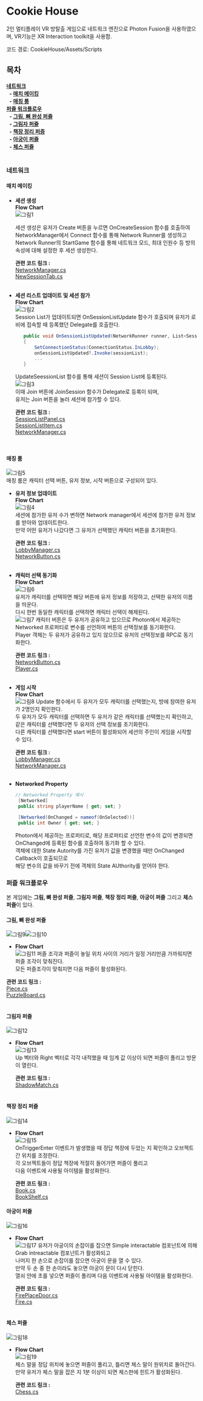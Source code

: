 # Cookie House
2인 멀티플레이 VR 방탈출 게임으로 네트워크 엔진으로 Photon Fusion을 사용하였으며, VR기능은 XR Interaction toolkit을 사용함.

코드 경로: CookieHouse/Assets/Scripts
## 목차
**[네트워크](#네트워크)**  
   &nbsp; **- [매치 메이킹](#매치-메이킹)**    
   &nbsp; **- [매칭 룸](#매칭-룸)**   
**[퍼즐 워크플로우](#퍼즐-워크플로우)**  
   &nbsp; **- [그림, 뼈 완성 퍼즐](#그림-뼈-완성-퍼즐)**  
   &nbsp; **- [그림자 퍼즐](#그림자-퍼즐)**  
   &nbsp; **- [책장 정리 퍼증](#책장-정리-퍼즐)**  
   &nbsp; **- [아궁이 퍼즐](#아궁이-퍼즐)**  
   &nbsp; **- [체스 퍼즐](#체스-퍼즐)**  
</br>
### 네트워크
#### 매치 메이킹
 - **세션 생성**  
    **Flow Chart**  
     ![그림1](https://github.com/goguma1000/CookieHouse/assets/102130574/a1733a57-9486-45c1-8789-676c3bf4ff26)
  

     세션 생성은 유저가 Create 버튼을 누르면  OnCreateSession 함수를 호출하여   
     NetworkManager에서 Connect 함수를 통해 Network Runner를 생성하고  
     Network Runner의 StartGame 함수를 통해 네트워크 모드, 최대 인원수 등 방의 속성에 대해 설정한 후 세션 생성한다.</br>

    **관련 코드 링크 :**  
    [NetworkManager.cs](https://github.com/goguma1000/CookieHouse/blob/main/CookieHouse/Assets/Scripts/NetworkManager.cs)   
    [NewSessionTab.cs](https://github.com/goguma1000/CookieHouse/blob/main/CookieHouse/Assets/Scripts/Session/NewSessionTab.cs)  
    </br>

 - **세션 리스트 업데이트 및 세션 참가**  
    **Flow Chart**  
     ![그림2](https://github.com/goguma1000/CookieHouse/assets/102130574/2377294b-5182-4eb2-9fa0-cf905f781c88)  
     Session List가 업데이트되면 OnSessionListUpdate 함수가 호출되며 유저가 로비에 접속할 때 등록했던 Delegate를 호출한다.  
     ~~~cs
        public void OnSessionListUpdated(NetworkRunner runner, List<SessionInfo> sessionList)
        {
            SetConnectionStatus(ConnectionStatus.InLobby);
            onSessionListUpdated?.Invoke(sessionList);
            ...
        }
     ~~~ 
     
     UpdateSeessionList 함수를 통해  세션이 Session List에 등록된다.  
     ![그림3](https://github.com/goguma1000/CookieHouse/assets/102130574/4a7a4e8b-193b-4299-a9fd-a89280ddf2a9)     
     이때 Join 버튼에 JoinSession 함수가 Delegate로 등록이 되며,   
     유저는 Join 버튼을 눌러 세션에 참가할 수 있다.  

     **관련 코드 링크 :**  
    [SessionListPanel.cs](https://github.com/goguma1000/CookieHouse/blob/main/CookieHouse/Assets/Scripts/Session/SessionListPanel.cs)  
    [SessionListItem.cs](https://github.com/goguma1000/CookieHouse/blob/main/CookieHouse/Assets/Scripts/Session/SessionListItem.cs)  
    [NetworkManager.cs](https://github.com/goguma1000/CookieHouse/blob/main/CookieHouse/Assets/Scripts/NetworkManager.cs)   
      
    </br>

 #### 매칭 룸
 ![그림5](https://github.com/goguma1000/CookieHouse/assets/102130574/22f6551c-8c6e-483e-8a31-5dd2cc641146)  
 매칭 룸은 캐릭터 선택 버튼, 유저 정보, 시작 버튼으로 구성되어 있다. 
- **유저 정보 업데이트**  
   **Flow Chart**  
   ![그림4](https://github.com/goguma1000/CookieHouse/assets/102130574/6b562b67-f442-4b7a-853d-b242f3d389cd)  
   세션에 참가한 유저 수가 변하면 Network manager에서 세션에 참가한 유저 정보를 받아와 업데이트한다.  
   만약 어떤 유저가 나갔다면 그 유저가 선택했던 캐릭터 버튼을 초기화한다.  

    **관련 코드 링크 :**  
    [LobbyManager.cs](https://github.com/goguma1000/CookieHouse/blob/main/CookieHouse/Assets/Scripts/LobbyManager.cs)   
    [NetworkButton.cs](https://github.com/goguma1000/CookieHouse/blob/main/CookieHouse/Assets/Scripts/NetworkButton.cs)    
    </br>
- **캐릭터 선택 동기화**  
    **Flow Chart**  
    ![그림6](https://github.com/goguma1000/CookieHouse/assets/102130574/46a5d447-b2b8-4fdf-84af-ac5e40fbfc3a)  
    유저가 캐릭터를 선택하면 해당 버튼에 유저 정보를 저장하고, 선택한 유저의 이름을 띄운다.  
    다시 한번 동일한 캐릭터를 선택하면 캐릭터 선택이 해제된다.  
    ![그림7](https://github.com/goguma1000/CookieHouse/assets/102130574/cdfcd7f1-bc48-4311-b197-b5e1b0b22733) 
    캐릭터 버튼은 두 유저가 공유하고 있으므로 Photon에서 제공하는 Networked 프로퍼티로 변수를 선언하여 버튼의 선택정보를 동기화한다.  
    Player 객체는 두 유저가 공유하고 있지 않으므로 유저의 선택정보를 RPC로 동기화한다.  

    **관련 코드 링크 :**  
    [NetworkButton.cs](https://github.com/goguma1000/CookieHouse/blob/main/CookieHouse/Assets/Scripts/NetworkButton.cs)    
    [Player.cs](https://github.com/goguma1000/CookieHouse/blob/main/CookieHouse/Assets/Scripts/Player/Player.cs)  
    </br>
    
- **게임 시작**  
    **Flow Chart**  
    ![그림8](https://github.com/goguma1000/CookieHouse/assets/102130574/cb264dc9-c130-4e4e-beb8-7c7c3f3ae8ce) 
    Update 함수에서 두 유저가 모두 캐릭터를 선택했는지, 방에 참여한 유저가 2명인지 확인한다.  
    두 유저가 모두 캐릭터를 선택하면 두 유저가 같은 캐릭터를 선택했는지 확인하고,  
    같은 캐릭터를 선택했다면 두 유저의 선택 정보를 초기화한다.  
    다른 캐릭터를 선택했다면 start 버튼이 활성화되어 세션의 주인이 게임을 시작할 수 있다.

    **관련 코드 링크 :**  
    [LobbyManager.cs](https://github.com/goguma1000/CookieHouse/blob/main/CookieHouse/Assets/Scripts/LobbyManager.cs)   
    [NetworkManager.cs](https://github.com/goguma1000/CookieHouse/blob/main/CookieHouse/Assets/Scripts/NetworkManager.cs)    
    </br>

- **Networked Property**  
   ~~~cs
   // Networked Property 예시
    [Networked]
    public string playerName { get; set; }

    [Networked(OnChanged = nameof(OnSelected))]
    public int Owner { get; set; }
   ~~~  
   Photon에서 제공하는 프로퍼티로, 해당 프로퍼티로 선언한 변수의 값이 변경되면  
   OnChanged에 등록된 함수를 호출하여 동기화 할 수 있다.  
   객체에 대한 State Autority를 가진 유저가 값을 변경했을 때만 OnChanged Callback이 호출되므로  
   해당 변수의 값을 바꾸기 전에 객체의 State AUthority를 얻어야 한다.  
   
### 퍼즐 워크플로우
본 게임에는 **그림, 뼈 완성 퍼즐**, **그림자 퍼즐**, **책장 정리 퍼즐**, **아궁이 퍼즐** 그리고 **체스 퍼즐**이 있다.  
#### **그림, 뼈 완성 퍼즐**  
  ![그림9](https://github.com/goguma1000/CookieHouse/assets/102130574/71928a59-88d5-4227-89b4-07cdca96f88c)![그림10](https://github.com/goguma1000/CookieHouse/assets/102130574/f93c8f0a-d2e7-4215-9304-2f2fea63a90b)  

  - **Flow Chart**  
  ![그림11](https://github.com/goguma1000/CookieHouse/assets/102130574/55c36472-4eef-466b-8818-e5d2f8d16ab9)
  퍼즐 조각과 퍼즐이 놓일 위치 사이의 거리가 일정 거리만큼 가까워지면 퍼즐 조각이 맞춰진다.  
  모든 퍼즐조각이 맞춰지면 다음 퍼즐이 활성화된다.  

  **관련 코드 링크 :**  
    [Piece.cs](https://github.com/goguma1000/CookieHouse/blob/main/CookieHouse/Assets/Scripts/Puzzle/Piece.cs)    
    [PuzzleBoard.cs](https://github.com/goguma1000/CookieHouse/blob/main/CookieHouse/Assets/Scripts/Puzzle/PuzzleBoard.cs)   
    </br>  

#### **그림자 퍼즐**  
![그림12](https://github.com/goguma1000/CookieHouse/assets/102130574/f826dd64-fdf8-4327-8e2c-820c024c816c)  
- **Flow Chart**  
  ![그림13](https://github.com/goguma1000/CookieHouse/assets/102130574/e3344815-ddcc-4aad-9624-0f53591a9d32)  
  Up 벡터와 Right 벡터로 각각 내적했을 때 임계 값 이상이 되면 퍼즐이 풀리고 방문이 열린다. 

  **관련 코드 링크 :**  
    [ShadowMatch.cs](https://github.com/goguma1000/CookieHouse/blob/main/CookieHouse/Assets/Scripts/Puzzle/ShadowMatch.cs)    
    </br>

#### **책장 정리 퍼즐**  
![그림14](https://github.com/goguma1000/CookieHouse/assets/102130574/f5d99e54-d56d-47b1-b6c3-64dd13ed6824)  
- **Flow Chart**  
  ![그림15](https://github.com/goguma1000/CookieHouse/assets/102130574/6ad43938-c9b4-49ab-8b78-036d271fa769)  
  OnTriggerEnter 이벤트가 발생했을 때 정답 책장에 두었는 지 확인하고 오브젝트간 위치를 조정한다.  
  각 오브젝트들이 정답 책장에 적절히 들어가면 퍼즐이 풀리고  
  다음 이벤트에 사용될 아이템을 활성화한다.  

  **관련 코드 링크 :**  
    [Book.cs](https://github.com/goguma1000/CookieHouse/blob/main/CookieHouse/Assets/Scripts/Puzzle/Book.cs)  
    [BookShelf.cs](https://github.com/goguma1000/CookieHouse/blob/main/CookieHouse/Assets/Scripts/Puzzle/BookShelf.cs) 
    </br>  

#### **아궁이 퍼즐**  
![그림16](https://github.com/goguma1000/CookieHouse/assets/102130574/55bf4b36-65c4-461d-b6d2-5c3dd2521f9a) 
- **Flow Chart**  
  ![그림17](https://github.com/goguma1000/CookieHouse/assets/102130574/fa93f1e6-1819-4aeb-8e9d-d934c2206a68) 
  유저가 아궁이의 손잡이를 잡으면 Simple interactable 컴포넌트에 의해 Grab intreactable 컴포넌트가 활성화되고  
  나머지 한 손으로 손잡이를 잡으면 아궁이 문을 열 수 있다.  
  만약 두 손 중 한 손이라도 놓으면 아궁이 문이 다시 닫힌다.  
  열쇠 안에 초를 넣으면 퍼즐이 풀리며 다음 이벤트에 사용될 아이템을 활성화한다.
   
  **관련 코드 링크 :**  
    [FirePlaceDoor.cs](https://github.com/goguma1000/CookieHouse/blob/main/CookieHouse/Assets/Scripts/Puzzle/FirePlaceDoor.cs)  
    [Fire.cs](https://github.com/goguma1000/CookieHouse/blob/main/CookieHouse/Assets/Scripts/Puzzle/Fire.cs)  
    </br>

#### **체스 퍼즐**
![그림18](https://github.com/goguma1000/CookieHouse/assets/102130574/092831e9-8ba9-4adb-897a-eb428e66b4d9)  
- **Flow Chart**  
  ![그림19](https://github.com/goguma1000/CookieHouse/assets/102130574/27a08f56-4462-41ed-99b7-56edfa214493)  
  체스 말을 정답 위치에 놓으면 퍼즐이 풀리고, 틀리면 체스 말이 원위치로 돌아간다.  
  만약 유저가 체스 말을 잡은 지 1분 이상이 되면 체스판에 힌트가 활성화된다. 

  **관련 코드 링크 :**  
    [Chess.cs](https://github.com/goguma1000/CookieHouse/blob/main/CookieHouse/Assets/Scripts/Puzzle/Chess.cs) 
    </br>




     

    
    
